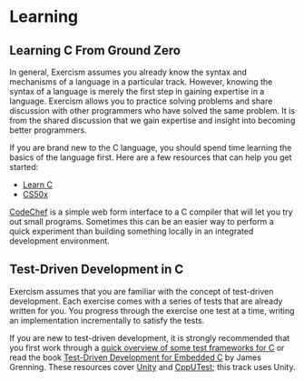 # Learning

## Learning C From Ground Zero

In general, Exercism assumes you already know the syntax and mechanisms of a language in a particular track.
However, knowing the syntax of a language is merely the first step in gaining expertise in a language.
Exercism allows you to practice solving problems and share discussion with other programmers who have solved the same problem.
It is from the shared discussion that we gain expertise and insight into becoming better programmers.

If you are brand new to the C language, you should spend time learning the basics of the language first.
Here are a few resources that can help you get started:

* [Learn C][]
* [CS50x][]

[CodeChef][] is a simple web form interface to a C compiler that will let you try out small programs.
Sometimes this can be an easier way to perform a quick experiment than building something locally in an integrated development environment.

## Test-Driven Development in C

Exercism assumes that you are familiar with the concept of test-driven development.
Each exercise comes with a series of tests that are already written for you.
You progress through the exercise one test at a time, writing an implementation incrementally to satisfy the tests.

If you are new to test-driven development, it is strongly recommended that you first work through a [quick overview of some test frameworks for C][test-frameworks] or read the book [Test-Driven Development for Embedded C][tdd] by James Grenning.
These resources cover [Unity][] and [CppUTest][]; this track uses Unity.

[Learn C]: https://www.learn-c.org/
[CS50x]: https://www.edx.org/course/cs50s-introduction-to-computer-science
[CodeChef]: https://www.codechef.com/ide
[test-frameworks]: https://www.drdobbs.com/testing/unit-testing-in-c-tools-and-conventions/240156344
[tdd]: https://pragprog.com/book/jgade/test-driven-development-for-embedded-c
[Unity]: https://www.throwtheswitch.org/unity/
[CppUTest]: https://cpputest.github.io/
